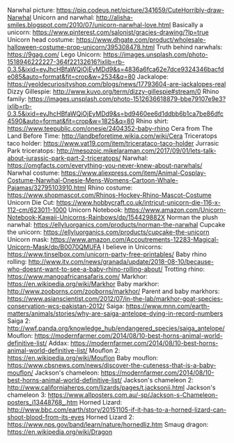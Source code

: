 Narwhal picture: <https://piq.codeus.net/picture/341659/CuteHorribly-draw-Narwhal>
Unicorn and narwhal: <http://alisha-smiles.blogspot.com/2010/07/unicorn-narwhal-love.html>
Basically a unicorn: <https://www.pinterest.com/salonist/gracies-drawing/?lp=true>
Unicorn head costume: <https://www.dhgate.com/product/wholesale-halloween-costume-prop-unicorn/395308478.html>
Truth behind narwhals: <https://9gag.com/>
Lego Unicorn: <https://images.unsplash.com/photo-1518946222227-364f22132616?ixlib=rb-0.3.5&ixid=eyJhcHBfaWQiOjEyMDd9&s=4836a6fca62e7dce9324346bacfde085&auto=format&fit=crop&w=2534&q=80>
Jackalope: <https://yeoldecuriosityshop.com/blogs/news/17793604-are-jackalopes-real>
Dizzy Gillespie: <http://www.kuvo.org/term/dizzy-gillespie#stream/0>
Rhino family: <https://images.unsplash.com/photo-1512636618879-bbe79107e9e3?ixlib=rb-0.3.5&ixid=eyJhcHBfaWQiOjEyMDd9&s=bd9460ee6d1ddbb6b1ca7be86dfc4590&auto=format&fit=crop&w=1825&q=80>
Rhino shirt: <https://www.teepublic.com/onesie/2404352-baby-rhino>
Cera from The Land Before Time: <http://landbeforetime.wikia.com/wiki/Cera>
Triceratops taco holder: <https://www.vat19.com/item/tricerataco-taco-holder>
Jurrasic Park triceratops: <http://mesozoic.mikelaraman.com/2017/09/01/lets-talk-about-jurassic-park-part-2-triceratops/>
Narwhal: <https://omgfacts.com/everything-you-never-knew-about-narwhals/>
Narwhal costume: <https://www.aliexpress.com/item/Animal-Cosplay-Costume-Narwhal-Onesie-Mens-Womens-Cartoon-Whale-Pajamas/32795103910.html>
Rhino costume: <https://www.shopmascot.com/Rhinos-Hockey-Rhino-Mascot-Costume>
Unicorn Die Cut: <https://www.hobbycraft.co.uk/intricut-unicorn-die-116-x-112-cm/623011-1000>
Unicorn Notebook: <https://www.amazon.com/Unicorn-Notebook-Kawaii-Unicorns-Rainbows/dp/154429882X>
Norman the plush narwhal: <https://ellyluorganics.com/products/norman-the-narwhal>
Cupcake the unicorn: <https://ellyluorganics.com/products/cupcake-the-unicorn>
Unicorn mask: <https://www.amazon.com/Accoutrements-12283-Magical-Unicorn-Mask/dp/B0070QMUFA>
I believe in Unicorns: <https://www.tinselbox.com/unicorn-party-free-printables/>
Baby rhino rolling: <http://www.itv.com/news/granada/update/2018-08-10/because-who-doesnt-want-to-see-a-baby-rhino-rolling-about/>
Trotting rhino: <https://www.mangoafricansafaris.com/>
Markhor: <https://en.wikipedia.org/wiki/Markhor>
Baby markhor: <http://www.zooborns.com/zooborns/markhor/>
Parent and baby markhors: <https://www.asianscientist.com/2012/07/in-the-lab/markhor-goat-species-conservation-wcs-pakistan-2012/>
Saiga: <https://www.mnn.com/earth-matters/animals/stories/why-are-saiga-antelope-dying-in-record-numbers>
Saiga 2: <http://wwf.panda.org/knowledge_hub/endangered_species/saiga_antelope/>
Mouflon: <https://modernfarmer.com/2014/08/10-best-horns-animal-world-definitive-list/>
Addax: <https://modernfarmer.com/2014/08/10-best-horns-animal-world-definitive-list/>
Mouflon 2: <https://en.wikipedia.org/wiki/Mouflon>
Baby mouflon: <https://www.cbsnews.com/news/discover-the-cuteness-that-is-a-baby-mouflon/>
Jackson's chameleon: <https://modernfarmer.com/2014/08/10-best-horns-animal-world-definitive-list/>
Jackson's chameleon 2: <http://www.californiaherps.com/lizards/pages/t.jacksonii.html>
Jackson's chameleon 3: <https://www.allposters.com.au/-sp/Jackson-s-Chameleon-posters_i13448768_.htm>
Horned Lizard: <http://www.bbc.com/earth/story/20151105-if-it-has-to-a-horned-lizard-can-shoot-blood-from-its-eyes>
Horned Lizard 2: <https://www.nps.gov/band/learn/nature/hornedliz.htm>
Smaug dragon: <https://en.wikipedia.org/wiki/Dragon>
